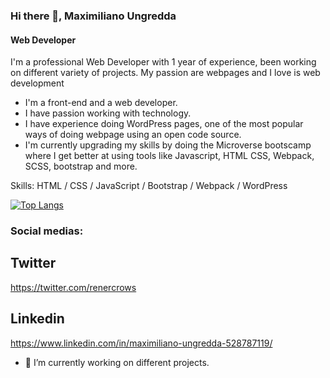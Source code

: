 ### Hi there 👋, Maximiliano Ungredda
#### Web Developer

I'm a professional Web Developer with 1 year of experience, been working on different variety of projects. My passion are webpages and I love is web development

- I'm a front-end and a web developer.
- I have passion working with technology.
- I have experience doing WordPress pages, one of the most popular ways of doing webpage using an open code source.
- I'm currently upgrading my skills by doing the Microverse bootscamp where I get better at using tools like Javascript, HTML CSS, Webpack, SCSS, bootstrap and more.

Skills: HTML / CSS / JavaScript / Bootstrap / Webpack / WordPress

[![Top Langs](https://github-readme-stats.vercel.app/api/top-langs/?username=anuraghazra&layout=compact)](https://github.com/anuraghazra/github-readme-stats)

### Social medias:

## Twitter

https://twitter.com/renercrows

## Linkedin

https://www.linkedin.com/in/maximiliano-ungredda-528787119/

- 🔭 I’m currently working on different projects. 




